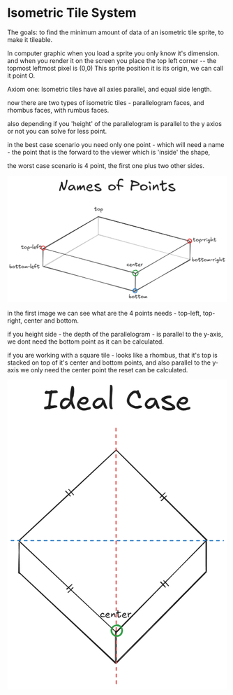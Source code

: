 # Isometric Tile System

The goals: to find the minimum amount of data of an isometric tile sprite, to make it tileable.

In computer graphic when you load a sprite you only know it's dimension.
and when you render it on the screen you place the top left corner -- the topmost leftmost pixel is (0,0)
This sprite position it is its origin, we can call it point O.

Axiom one: Isometric tiles have all axies parallel, and equal side length.

now there are two types of isometric tiles - parallelogram faces, and rhombus faces, with rumbus faces.

also depending if you 'height' of the parallelogram is parallel to the y axios or not you can solve for less point.

in the best case scenario you need only one point - which will need a name - the point that is the forward to the viewer which is 'inside' the shape,

the worst case scenario is 4 point, the first one plus two other sides.

![Points Names](./images/tile-points-names.png)

in the first image we can see what are the 4 points needs - top-left, top-right, center and bottom.

if you height side - the depth of the parallelogram - is parallel to the y-axis, we dont need the bottom point as it can be calculated.

if you are working with a square tile - looks like a rhombus, that it's top is stacked on top of it's center and bottom points, and also parallel to the y-axis we only need the center point the reset can be calculated.

![Points Names](./images/tile-ideal-case.png)
